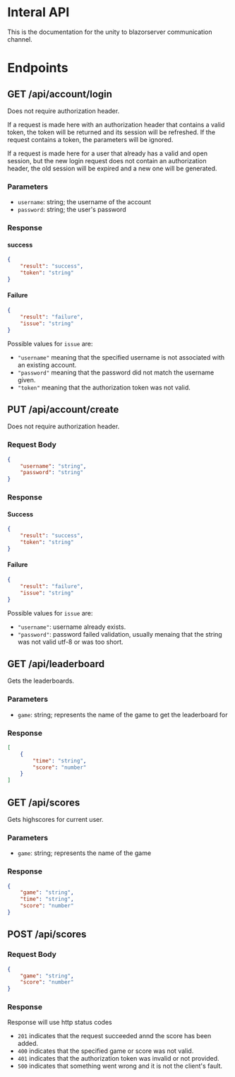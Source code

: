 # Interal API
This is the documentation for the unity to blazorserver communication channel.

# Endpoints
## GET /api/account/login
Does not require authorization header.

If a request is made here with an authorization header 
that contains a valid token, the token will be returned
and its session will be refreshed. If the request 
contains a token, the parameters will be ignored.

If a request is made here for a user that already
has a valid and open session, but the new login request
does not contain an authorization header, the old
session will be expired and a new one will be generated.
### Parameters
- `username`: string; the username of the account
- `password`: string; the user's password
### Response
#### success
```json
{
    "result": "success",
    "token": "string"
}
```
#### Failure
```json
{
    "result": "failure",
    "issue": "string"
}
```
Possible values for `issue` are:
- `"username"` meaning that the specified username is not associated with an existing account.
- `"password"` meaning that the password did not match the username given.
- `"token"` meaning that the authorization token was not valid.
## PUT /api/account/create
Does not require authorization header.
### Request Body
```json
{
    "username": "string",
    "password": "string"
}
```
### Response
#### Success
```json
{
    "result": "success",
    "token": "string"
}
```
#### Failure
```json
{
    "result": "failure",
    "issue": "string"
}
```
Possible values for `issue` are:
- `"username"`: username already exists.
- `"password"`: password failed validation, usually menaing that the string was not valid utf-8 or was too short.
## GET /api/leaderboard
Gets the leaderboards.
### Parameters
- `game`: string; represents the name of the game to get the leaderboard for
### Response
```json
[
    {
        "time": "string",
        "score": "number"
    }
]
```
## GET /api/scores
Gets highscores for current user.
### Parameters
- `game`: string; represents the name of the game
### Response
```json
{
    "game": "string",
    "time": "string",
    "score": "number"
}
```
## POST /api/scores
### Request Body
```json
{
    "game": "string",
    "score": "number"
}
```
### Response
Response will use http status codes
- `201` indicates that the request succeeded annd the score has been added.
- `400` indicates that the specified game or score was not valid.
- `401` indicates that the authorization token was invalid or not provided.
- `500` indicates that something went wrong and it is not the client's fault.
